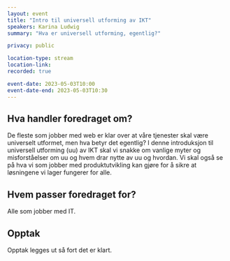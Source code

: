 ```yaml
---
layout: event
title: "Intro til universell utforming av IKT"
speakers: Karina Ludwig
summary: "Hva er universell utforming, egentlig?"

privacy: public

location-type: stream
location-link: 
recorded: true

event-date: 2023-05-03T10:00
event-date-end: 2023-05-03T10:30
---
```

## Hva handler foredraget om?
De fleste som jobber med web er klar over at våre tjenester skal være universelt utformet, men hva betyr det egentlig?  I denne introduksjon til universell utforming (uu) av IKT skal vi snakke om vanlige myter og misforståelser om uu og hvem drar nytte av uu og hvordan.  Vi skal også se på hva vi som jobber med produktutvikling kan gjøre for å sikre at løsningene vi lager fungerer for alle.

## Hvem passer foredraget for?
Alle som jobber med IT.

## Opptak
Opptak legges ut så fort det er klart.
